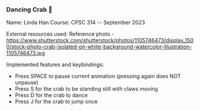 ### Dancing Crab 🦀

Name: Linda Han
Course: CPSC 314 -- September 2023

External resources used:
Reference photo - https://www.shutterstock.com/shutterstock/photos/1105746473/display_1500/stock-photo-crab-isolated-on-white-background-watercolor-illustration-1105746473.jpg


Implemented features and keybindings:
* Press SPACE to pause current animation (pressing again does NOT unpause)
* Press S for the crab to be standing still with claws moving
* Press D for the crab to dance
* Press J for the crab to jump once